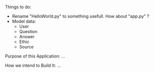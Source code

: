 Things to do:
- Rename "HelloWorld.py" to something usefull. How about "app.py" ?
- Model data:
	- User
	- Question
	- Answer
	- Ethic
	- Source

Purpose of this Application:
...

How we intend to Build It:
...